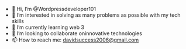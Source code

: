 - 👋 Hi, I’m @Wordpressdeveloper101
- 👀 I’m interested in solving as many problems as possible with my tech skills
- 🌱 I’m currently learning web 3
- 💞️ I’m looking to collaborate oninnovative technologies
- 📫 How to reach me: davidsuccess2006@gmail.com

<!---
Wordpressdeveloper101/Wordpressdeveloper101 is a ✨ special ✨ repository because its `README.md` (this file) appears on your GitHub profile.
You can click the Preview link to take a look at your changes.
--->

